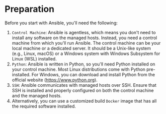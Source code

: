 # Preparation

Before you start with Ansible, you'll need the following:

1. `Control Machine`: Ansible is agentless, which means you don't need to install any software on the managed hosts. Instead, you need a control machine from which you'll run Ansible. The control machine can be your local machine or a dedicated server. It should be a Unix-like system (e.g., Linux, macOS) or a Windows system with Windows Subsystem for Linux (WSL) installed.
1. `Python`: Ansible is written in Python, so you'll need Python installed on your control machine. Most Linux distributions come with Python pre-installed. For Windows, you can download and install Python from the official website (https://www.python.org).
1. `SSH`: Ansible communicates with managed hosts over SSH. Ensure that SSH is installed and properly configured on both the control machine and the managed hosts.
1. Alternatively, you can use a customized build `Docker` image that has all the required software installed.
